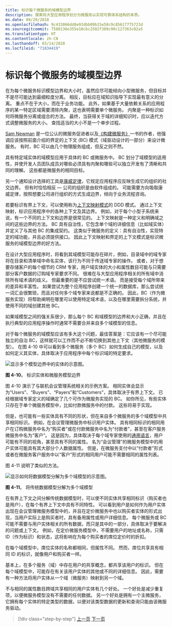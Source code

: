 ```yaml
---
title: 标识每个微服务的域模型边界
description: 探索将大型应用程序划分为微服务以实现可靠体系结构的本质。
ms.date: 09/20/2018
ms.openlocfilehash: 9c433066dd8e93dbb09b15e58c9c85617775723d
ms.sourcegitcommit: 7588136e355e10cbc2582f389c90c127363c02a5
ms.translationtype: HT
ms.contentlocale: zh-CN
ms.lasthandoff: 03/14/2020
ms.locfileid: "71834419"
---
```

# <a name="identify-domain-model-boundaries-for-each-microservice"></a>标识每个微服务的域模型边界

在为每个微服务标识模型边界和大小时，虽然应尽可能倾向小型微服务，但目标并不是尽可能达到最细粒度分离。 相反，目标应在域知识指导下实现最有意义的分离。 重点不在于大小，而在于业务功能。 此外，如果基于大量依赖关系的应用程序的某一特定区域需要清除内聚，这也表明需要单个微服务。 内聚是一种标识如何将微服务分离或组合的方法。 最终，当获得关于域的详细知识时，应以迭代方式调整微服务的大小。 查找适当的大小不是一个单步过程。

[Sam Newman](https://samnewman.io/) 是一位公认的微服务促进者以及[《构建微服务》](https://samnewman.io/books/building_microservices/)一书的作者，他强调应该按照前面介绍的界定的上下文 (BC) 模式（域驱动设计的一部分）来设计微服务。 有时，BC 可以由几个物理服务组成，但反之则不然。

具有特定域实体的域模型应用于具体的 BC 或微服务中。 BC 划分了域模型的适用性，并使开发人员团队成员对哪些必须具有内聚和哪些可以独立开发有了清晰和共同的理解。 这些都是微服务的相同目标。

另一个通知设计选择的工具是[康威定律](https://en.wikipedia.org/wiki/Conway%27s_law)，它规定应用程序应反映生成它的组织的社交边界。 但有时恰恰相反 — 公司的组织是由软件组成的。 可能需要方向吸取康威定律，按照想要公司进行组织的方式生成边界，倾向于业务流程咨询。

若要标识有界上下文，可以使用称为[上下文映射模式](https://www.infoq.com/articles/ddd-contextmapping)的 DDD 模式。 通过上下文映射，标识应用程序中的各种上下文及其边界。 例如，对于每个小型子系统来说，有一个不同的上下文和边界是很常见的。 上下文映射是一种定义和明确域之间的这些边界的方法。 BC 具有自治性，它包含单个域的详细信息（比如域实体）并定义了与其他 BC 的集成契约。 这类似于微服务的定义：具有自治性，实现特定的域功能，并且必须提供接口。 因此上下文映射和界定的上下文模式是标识微服务的域模型边界的好方法。

在设计大型应用程序时，将看到其域模型可能存在碎片，例如，目录域中的域专家将在目录和清单域中命名实体，该行为不同于传送域专家的操作。 或者，对于想要存储客户的每个细节的 CRM 专家，用户域实体的大小和属性数目可能与只需要部分客户数据的订购域专家要求不同。 很难在与大型应用程序相关的所有域中消除所有域术语的歧义。 但最重要的是不应尝试统一术语。 而是接受每个域所带来的差异和丰富性。 如果尝试为整个应用程序创建一个统一的数据库，那么尝试统一词汇会很繁琐，而且对任何多个域专家来说都是不正确的。 因此，BC（作为微服务实现）将帮助阐明在哪里可以使用特定域术语，以及在哪里需要拆分系统，并使用不同的域创建其他 BC。

如果域模型之间的强关系很少，那么每个 BC 和域模型的边界和大小正确，并且在执行典型的应用程序操作时通常不需要合并来自多个域模型的信息。

对于每个微服务的域模型应该有多大这个问题，最佳答案是：它应该有一个尽可能独立的自治 BC，这样就可以工作而不必不断切换到其他上下文（其他微服务的模型）。 在图 4-10 中可以看到多个微服务（多个 BC）如何生成自己的模型，以及如何定义其实体，具体取决于应用程序中每个标识域的特定要求。

![显示多个模型边界中的实体的示意图。](./media/identify-microservice-domain-model-boundaries/identify-entities-microservice-model-boundries.png)

**图 4-10**。 标识实体和微服务模型边界

图 4-10 演示了与联机会议管理系统相关的示例方案。 相同实体会显示为“Users”、“Buyers”、“Payers”和“Customers”，具体取决于有界上下文。 已经根据域专家定义的域确定了几个可作为微服务实现的 BC。 如你所见，有些实体只存在于单个微服务模型中，比如付款微服务中的付款。 这些将易于实现。

但是，也可能有一些实体具有不同的形状，但在来自多个微服务的多个域模型中共享相同标识。 例如，在会议管理微服务中标识用户实体。 具有相同标识的相同用户在订购微服务中名为“购买者”或在付款微服务中名为“付款者”，甚至在客户服务微服务中名为“客户”。 这是因为，具体取决于每个域专家使用的[通用语言](https://martinfowler.com/bliki/UbiquitousLanguage.html)，用户可能有不同的视角，甚至具有不同的属性。 名为“会议管理”的微服务模型中的用户实体可能具有其大部分个人数据属性。 但是，在微服务支付中以“付款者”形式或者在微服务客户服务中以“客户”形式的相同用户可能不需要相同的属性列表。

图 4-11 说明了类似的方法。

![显示如何将数据模型分解为多个域模型的示意图。](./media/identify-microservice-domain-model-boundaries/decompose-traditional-data-models.png)

**图 4-11**。 将传统数据模型分解为多个域模型

在有界上下文之间分解传统数据模型时，可以使不同实体共享相同标识（购买者也是用户），在每个有界上下文中具有不同特性。 可以看到用户是如何作为用户实体出现在会议管理微服务模型中的，并且在定价微服务中也以购买者实体的形式出现，当用户实际上是购买者时，具有备用属性或用户详细信息。 每个微服务或 BC 可能不需要与用户实体相关的所有数据，而只是其中的一部分，具体取决于要解决的问题或上下文。 例如，在定价微服务模型中，不需要用户的地址或名称，只需 ID（作为标识）和状态，这将影响在为每个购买者的席位定价时的折扣。

在每个域模型中，席位实体的名称都相同，但属性不同。 然而，席位共享具有相同 ID 的标识，就像用户和购买者一样。

基本上，在多个服务（域）中存在用户的共享概念，都共享该用户的标识。 但在每个域模型中，可能存在有关该用户实体的其他或不同的详细信息。 因此，需要有一种方法将用户实体从一个域（微服务）映射到另一个域。

不与相同的属性数目跨域共享相同的用户实体有几个好处。 一个好处是减少重复项，以便微服务模型没有不需要的任何数据。 另一个好处是拥有一个主微服务，它拥有每个实体的特定类型的数据，以便对该类型数据的更新和查询只能由该微服务驱动。

>[!div class="step-by-step"]
>[上一页](distributed-data-management.md)
>[下一页](direct-client-to-microservice-communication-versus-the-api-gateway-pattern.md)
